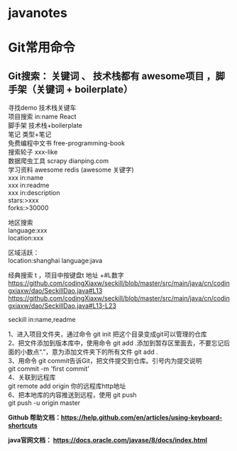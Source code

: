 # javanotes



# Git常用命令

## Git搜索： 关键词 、 技术栈都有 awesome项目 ，脚手架（关键词 + boilerplate）
寻找demo      技术栈关键车 <br>
项目搜索       in:name React <br>
脚手架         技术栈+boilerplate <br>
笔记          类型+笔记 <br>
免费编程中文书  free-programming-book <br>
搜索轮子       xxx-like <br>
数据爬虫工具    scrapy dianping.com <br>
学习资料  awesome redis  (awesome 关键字)<br>
xxx in:name  <br>
xxx in:readme  <br>
xxx in:description  <br>
stars:>xxx <br>
forks:>30000 <br>

地区搜索<br>
language:xxx <br>
location:xxx <br>

区域活跃：<br>
location:shanghai language:java <br>

经典搜索 t ，项目中按键盘t
地址 +#L数字
https://github.com/codingXiaxw/seckill/blob/master/src/main/java/cn/codingxiaxw/dao/SeckillDao.java#L13
https://github.com/codingXiaxw/seckill/blob/master/src/main/java/cn/codingxiaxw/dao/SeckillDao.java#L13-L23



seckill in:name,readme

1、进入项目文件夹，通过命令 git init 把这个目录变成git可以管理的仓库<br>
2、把文件添加到版本库中，使用命令 git add .添加到暂存区里面去，不要忘记后面的小数点“.”，意为添加文件夹下的所有文件 git add . <br>
3、用命令 git commit告诉Git，把文件提交到仓库。引号内为提交说明<br>
   git commit -m 'first commit'<br>
4、关联到远程库<br>
   git remote add origin 你的远程库http地址<br>
6、把本地库的内容推送到远程，使用 git push<br>
   git push -u origin master



**Github 帮助文档：https://help.github.com/en/articles/using-keyboard-shortcuts**

**java官网文档： https://docs.oracle.com/javase/8/docs/index.html**

